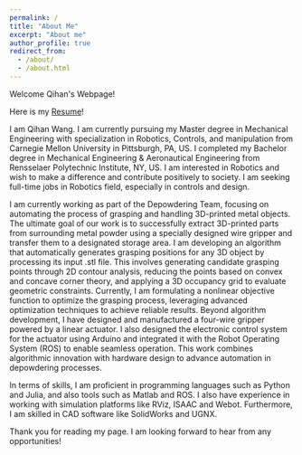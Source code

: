 ```yaml
---
permalink: /
title: "About Me"
excerpt: "About me"
author_profile: true
redirect_from: 
  - /about/
  - /about.html
---
```


Welcome Qihan's Webpage!

Here is my [Resume](/files/Resume.pdf)!

I am Qihan Wang. I am currently pursuing my Master degree in Mechanical Engineering with specialization in Robotics, Controls, and manipulation from Carnegie Mellon University in Pittsburgh, PA, US. I completed my Bachelor degree in Mechanical Engineering & Aeronautical Engineering from Rensselaer Polytechnic Institute, NY, US. I am interested in Robotics and wish to make a difference and contribute positively to society. I am seeking full-time jobs in Robotics field, especially in controls and design.

I am currently working as part of the Depowdering Team, focusing on automating the process of grasping and handling 3D-printed metal objects. The ultimate goal of our work is to successfully extract 3D-printed parts from surrounding metal powder using a specially designed wire gripper and transfer them to a designated storage area. I am developing an algorithm that automatically generates grasping positions for any 3D object by processing its input .stl file. This involves generating candidate grasping points through 2D contour analysis, reducing the points based on convex and concave corner theory, and applying a 3D occupancy grid to evaluate geometric constraints. Currently, I am formulating a nonlinear objective function to optimize the grasping process, leveraging advanced optimization techniques to achieve reliable results. Beyond algorithm development, I have designed and manufactured a four-wire gripper powered by a linear actuator. I also designed the electronic control system for the actuator using Arduino and integrated it with the Robot Operating System (ROS) to enable seamless operation. This work combines algorithmic innovation with hardware design to advance automation in depowdering processes.

In terms of skills, I am proficient in programming languages such as Python and Julia, and also tools such as Matlab and ROS. I also have experience in working with simulation platforms like RViz, ISAAC and Webot. Furthermore, I am skilled in CAD software like SolidWorks and UGNX.

Thank you for reading my page. I am looking forward to hear from any opportunities!
